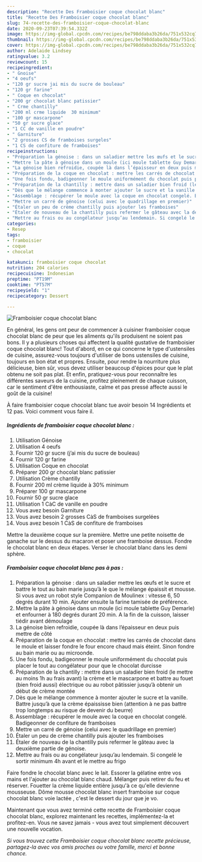 ```yaml
---
description: "Recette Des Framboisier coque chocolat blanc"
title: "Recette Des Framboisier coque chocolat blanc"
slug: 74-recette-des-framboisier-coque-chocolat-blanc
date: 2020-09-23T07:39:54.332Z
image: https://img-global.cpcdn.com/recipes/be798ddaba3b26da/751x532cq70/framboisier-coque-chocolat-blanc-photo-principale-de-la-recette.jpg
thumbnail: https://img-global.cpcdn.com/recipes/be798ddaba3b26da/751x532cq70/framboisier-coque-chocolat-blanc-photo-principale-de-la-recette.jpg
cover: https://img-global.cpcdn.com/recipes/be798ddaba3b26da/751x532cq70/framboisier-coque-chocolat-blanc-photo-principale-de-la-recette.jpg
author: Adelaide Lindsey
ratingvalue: 3.2
reviewcount: 15
recipeingredient:
- " Gnoise"
- "4 oeufs"
- "120 gr sucre jai mis du sucre de bouleau"
- "120 gr farine"
- " Coque en chocolat"
- "200 gr chocolat blanc patissier"
- " Crme chantilly"
- "200 ml crme liquide  30 minimum"
- "100 gr mascarpone"
- "50 gr sucre glace"
- "1 CC de vanille en poudre"
- " Garniture"
- "2 grosses CS de framboises surgeles"
- "1 CS de confiture de framboises"
recipeinstructions:
- "Préparation la génoise : dans un saladier mettre les œufs et le sucre et battre le tout au bain marie jusqu’à le que le mélange épaissit et mousse. Si vous avez un robot style Companion de Moulinex : vitesse 6, 50 degrés durant 10 min. Ajouter ensuite la farine tamisée de préférence."
- "Mettre la pâte à génoise dans un moule (ici moule tablette Guy Demarle) et enfourner à 180 degrés durant 20 min. A la fin de la cuisson, laisser tiédir avant démoulage"
- "La génoise bien refroidie, coupée là dans l’épaisseur en deux puis mettre de côté"
- "Préparation de la coque en chocolat : mettre les carrés de chocolat dans le moule et laisser fondre le four encore chaud mais éteint. Sinon fondre au bain marie ou au microonde."
- "Une fois fondu, badigeonner le moule uniformément du chocolat puis placer le tout au congélateur pour que le chocolat durcisse"
- "Préparation de la chantilly : mettre dans un saladier bien froid (le mettre au moins 1h au frais avant) la crème et le mascarpone et battre au fouet (bien froid aussi) électrique ou au robot pâtissier jusqu’à obtenir un début de crème montée"
- "Dès que le mélange commence à monter ajouter le sucre et la vanille. Battre jusqu’à que la crème épaississe bien (attention à ne pas battre trop longtemps au risque de devenir du beurre)"
- "Assemblage : récupérer le moule avec la coque en chocolat congelé. Badigeonner de confiture de framboises"
- "Mettre un carré de génoise (celui avec le quadrillage en premier)"
- "Étaler un peu de crème chantilly puis ajouter les framboises"
- "Étaler de nouveau de la chantilly puis refermer le gâteau avec la deuxième partie de génoise."
- "Mettre au frais ou au congélateur jusqu’au lendemain. Si congelé le sortir minimum 4h avant et le mettre au frigo"
categories:
- Resep
tags:
- framboisier
- coque
- chocolat

katakunci: framboisier coque chocolat 
nutrition: 204 calories
recipecuisine: Indonesian
preptime: "PT19M"
cooktime: "PT57M"
recipeyield: "1"
recipecategory: Dessert

---
```



![Framboisier coque chocolat blanc](https://img-global.cpcdn.com/recipes/be798ddaba3b26da/751x532cq70/framboisier-coque-chocolat-blanc-photo-principale-de-la-recette.jpg)

En général, les gens ont peur de commencer à cuisiner framboisier coque chocolat blanc de peur que les aliments qu'ils produisent ne soient pas bons. Il y a plusieurs choses qui affectent la qualité gustative de framboisier coque chocolat blanc! Tout d'abord, en ce qui concerne le type d'ustensiles de cuisine, assurez-vous toujours d'utiliser de bons ustensiles de cuisine, toujours en bon état et propres. Ensuite, pour rendre la nourriture plus délicieuse, bien sûr, vous devez utiliser beaucoup d'épices pour que le plat obtenu ne soit pas plat. Et enfin, pratiquez-vous pour reconnaître les différentes saveurs de la cuisine, profitez pleinement de chaque cuisson, car le sentiment d'être enthousiaste, calme et pas pressé affecte aussi le goût de la cuisine!

<!--inarticleads1-->

À faire framboisier coque chocolat blanc tue avoir besoin 14 Ingrédients et 12 pas. Voici comment vous faire il.

##### Ingrédients de framboisier coque chocolat blanc :

1. Utilisation  Génoise
1. Utilisation 4 oeufs
1. Fournir 120 gr sucre (j’ai mis du sucre de bouleau)
1. Fournir 120 gr farine
1. Utilisation  Coque en chocolat
1. Préparer 200 gr chocolat blanc patissier
1. Utilisation  Crème chantilly
1. Fournir 200 ml crème liquide à 30% minimum
1. Préparer 100 gr mascarpone
1. Fournir 50 gr sucre glace
1. Utilisation 1 CàC de vanille en poudre
1. Vous avez besoin  Garniture
1. Vous avez besoin 2 grosses CàS de framboises surgelées
1. Vous avez besoin 1 CàS de confiture de framboises


Mettre la deuxième coque sur la première. Mettre une petite noisette de ganache sur le dessus du macaron et poser une framboise dessus. Fondre le chocolat blanc en deux étapes. Verser le chocolat blanc dans les demi sphère. 

<!--inarticleads2-->

##### Framboisier coque chocolat blanc pas à pas :

1. Préparation la génoise : dans un saladier mettre les œufs et le sucre et battre le tout au bain marie jusqu’à le que le mélange épaissit et mousse. Si vous avez un robot style Companion de Moulinex : vitesse 6, 50 degrés durant 10 min. Ajouter ensuite la farine tamisée de préférence.
1. Mettre la pâte à génoise dans un moule (ici moule tablette Guy Demarle) et enfourner à 180 degrés durant 20 min. A la fin de la cuisson, laisser tiédir avant démoulage
1. La génoise bien refroidie, coupée là dans l’épaisseur en deux puis mettre de côté
1. Préparation de la coque en chocolat : mettre les carrés de chocolat dans le moule et laisser fondre le four encore chaud mais éteint. Sinon fondre au bain marie ou au microonde.
1. Une fois fondu, badigeonner le moule uniformément du chocolat puis placer le tout au congélateur pour que le chocolat durcisse
1. Préparation de la chantilly : mettre dans un saladier bien froid (le mettre au moins 1h au frais avant) la crème et le mascarpone et battre au fouet (bien froid aussi) électrique ou au robot pâtissier jusqu’à obtenir un début de crème montée
1. Dès que le mélange commence à monter ajouter le sucre et la vanille. Battre jusqu’à que la crème épaississe bien (attention à ne pas battre trop longtemps au risque de devenir du beurre)
1. Assemblage : récupérer le moule avec la coque en chocolat congelé. Badigeonner de confiture de framboises
1. Mettre un carré de génoise (celui avec le quadrillage en premier)
1. Étaler un peu de crème chantilly puis ajouter les framboises
1. Étaler de nouveau de la chantilly puis refermer le gâteau avec la deuxième partie de génoise.
1. Mettre au frais ou au congélateur jusqu’au lendemain. Si congelé le sortir minimum 4h avant et le mettre au frigo


Faire fondre le chocolat blanc avec le lait. Essorer la gélatine entre vos mains et l&#39;ajouter au chocolat blanc chaud. Mélanger puis retirer du feu et réserver. Fouetter la crème liquide entière jusqu&#39;à ce qu&#39;elle devienne mousseuse. Dôme mousse chocolat blanc insert framboise sur coque chocolat blanc voie lactée , c&#39;est le dessert du jour que je vo. 

<!--inarticleads1-->

<p>
Maintenant que vous avez terminé cette recette de Framboisier coque chocolat blanc, explorez maintenant les recettes, implémentez-la et profitez-en. Vous ne savez jamais - vous avez tout simplement découvert une nouvelle vocation.
</p>

<p>
<i>Si vous trouvez cette Framboisier coque chocolat blanc recette précieuse, partagez-la avec vos amis proches ou votre famille, merci et bonne chance.</i>
</p>
